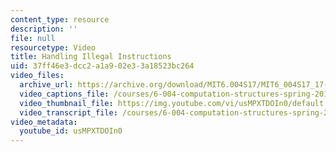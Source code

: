 ```yaml
---
content_type: resource
description: ''
file: null
resourcetype: Video
title: Handling Illegal Instructions
uid: 37ff46e3-dcc2-a1a9-02e3-3a18523bc264
video_files:
  archive_url: https://archive.org/download/MIT6.004S17/MIT6_004S17_17-02-04_300k.mp4
  video_captions_file: /courses/6-004-computation-structures-spring-2017/7a309cc0ce8e5e2dac99fb39bc56cd69_usMPXTDOIn0.vtt
  video_thumbnail_file: https://img.youtube.com/vi/usMPXTDOIn0/default.jpg
  video_transcript_file: /courses/6-004-computation-structures-spring-2017/0baf35eb560701888b6ed9b1d3bf06ab_usMPXTDOIn0.pdf
video_metadata:
  youtube_id: usMPXTDOIn0
---
```


